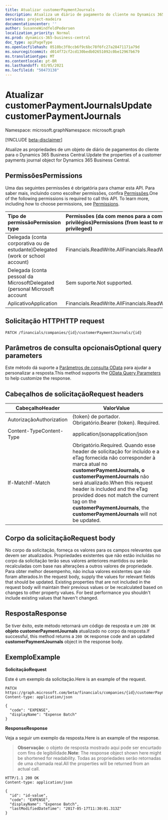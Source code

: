 ```yaml
---
title: Atualizar customerPaymentJournals
description: Atualiza um diário de pagamento do cliente no Dynamics 365 Business Central.
services: project-madeira
documentationcenter: ''
author: SusanneWindfeldPedersen
localization_priority: Normal
ms.prod: dynamics-365-business-central
doc_type: apiPageType
ms.openlocfilehash: 0510bc3f0ccb6f9c6bc78f6fc27a28471171a79d
ms.sourcegitcommit: d014f72cf2cd130bedb02651092c0be12967b679
ms.translationtype: MT
ms.contentlocale: pt-BR
ms.lasthandoff: 03/05/2021
ms.locfileid: "50473138"
---
```

# <a name="update-customerpaymentjournals"></a><span data-ttu-id="e5c34-103">Atualizar customerPaymentJournals</span><span class="sxs-lookup"><span data-stu-id="e5c34-103">Update customerPaymentJournals</span></span>

<span data-ttu-id="e5c34-104">Namespace: microsoft.graph</span><span class="sxs-lookup"><span data-stu-id="e5c34-104">Namespace: microsoft.graph</span></span>

[!INCLUDE [beta-disclaimer](../../includes/beta-disclaimer.md)]

<span data-ttu-id="e5c34-105">Atualize as propriedades de um objeto de diário de pagamentos do cliente para o Dynamics 365 Business Central.</span><span class="sxs-lookup"><span data-stu-id="e5c34-105">Update the properties of a customer payments journal object for Dynamics 365 Business Central.</span></span>

## <a name="permissions"></a><span data-ttu-id="e5c34-106">Permissões</span><span class="sxs-lookup"><span data-stu-id="e5c34-106">Permissions</span></span>
<span data-ttu-id="e5c34-p101">Uma das seguintes permissões é obrigatória para chamar esta API. Para saber mais, incluindo como escolher permissões, confira [Permissões](/graph/permissions-reference).</span><span class="sxs-lookup"><span data-stu-id="e5c34-p101">One of the following permissions is required to call this API. To learn more, including how to choose permissions, see [Permissions](/graph/permissions-reference).</span></span>

|<span data-ttu-id="e5c34-109">Tipo de permissão</span><span class="sxs-lookup"><span data-stu-id="e5c34-109">Permission type</span></span> |<span data-ttu-id="e5c34-110">Permissões (da com menos para a com mais privilégios)</span><span class="sxs-lookup"><span data-stu-id="e5c34-110">Permissions (from least to most privileged)</span></span>|
|:---------------|:------------------------------------------|
|<span data-ttu-id="e5c34-111">Delegada (conta corporativa ou de estudante)</span><span class="sxs-lookup"><span data-stu-id="e5c34-111">Delegated (work or school account)</span></span>|<span data-ttu-id="e5c34-112">Financials.ReadWrite.All</span><span class="sxs-lookup"><span data-stu-id="e5c34-112">Financials.ReadWrite.All</span></span> |
|<span data-ttu-id="e5c34-113">Delegada (conta pessoal da Microsoft</span><span class="sxs-lookup"><span data-stu-id="e5c34-113">Delegated (personal Microsoft account</span></span>|<span data-ttu-id="e5c34-114">Sem suporte.</span><span class="sxs-lookup"><span data-stu-id="e5c34-114">Not supported.</span></span>|
|<span data-ttu-id="e5c34-115">Aplicativo</span><span class="sxs-lookup"><span data-stu-id="e5c34-115">Application</span></span>|<span data-ttu-id="e5c34-116">Financials.ReadWrite.All</span><span class="sxs-lookup"><span data-stu-id="e5c34-116">Financials.ReadWrite.All</span></span>|

## <a name="http-request"></a><span data-ttu-id="e5c34-117">Solicitação HTTP</span><span class="sxs-lookup"><span data-stu-id="e5c34-117">HTTP request</span></span>

```
PATCH /financials/companies/{id}/customerPaymentJournals/{id}
```

## <a name="optional-query-parameters"></a><span data-ttu-id="e5c34-118">Parâmetros de consulta opcionais</span><span class="sxs-lookup"><span data-stu-id="e5c34-118">Optional query parameters</span></span>
<span data-ttu-id="e5c34-119">Este método dá suporte a [Parâmetros de consulta OData](/graph/query-parameters) para ajudar a personalizar a resposta.</span><span class="sxs-lookup"><span data-stu-id="e5c34-119">This method supports the [OData Query Parameters](/graph/query-parameters) to help customize the response.</span></span>

## <a name="request-headers"></a><span data-ttu-id="e5c34-120">Cabeçalhos de solicitação</span><span class="sxs-lookup"><span data-stu-id="e5c34-120">Request headers</span></span>
|<span data-ttu-id="e5c34-121">Cabeçalho</span><span class="sxs-lookup"><span data-stu-id="e5c34-121">Header</span></span>|<span data-ttu-id="e5c34-122">Valor</span><span class="sxs-lookup"><span data-stu-id="e5c34-122">Value</span></span>|
|------|-----|
|<span data-ttu-id="e5c34-123">Autorização</span><span class="sxs-lookup"><span data-stu-id="e5c34-123">Authorization</span></span> |<span data-ttu-id="e5c34-p102">{token} de portador. Obrigatório.</span><span class="sxs-lookup"><span data-stu-id="e5c34-p102">Bearer {token}. Required.</span></span>|
|<span data-ttu-id="e5c34-126">Content-Type</span><span class="sxs-lookup"><span data-stu-id="e5c34-126">Content-Type</span></span>  |<span data-ttu-id="e5c34-127">application/json</span><span class="sxs-lookup"><span data-stu-id="e5c34-127">application/json</span></span>|
|<span data-ttu-id="e5c34-128">If-Match</span><span class="sxs-lookup"><span data-stu-id="e5c34-128">If-Match</span></span>      |<span data-ttu-id="e5c34-129">Obrigatório.</span><span class="sxs-lookup"><span data-stu-id="e5c34-129">Required.</span></span> <span data-ttu-id="e5c34-130">Quando esse header de solicitação for incluído e a eTag fornecida não corresponder à marca atual no **customerPaymentJournals,** **o customerPaymentJournals** não será atualizado.</span><span class="sxs-lookup"><span data-stu-id="e5c34-130">When this request header is included and the eTag provided does not match the current tag on the **customerPaymentJournals**, the **customerPaymentJournals** will not be updated.</span></span> |

## <a name="request-body"></a><span data-ttu-id="e5c34-131">Corpo da solicitação</span><span class="sxs-lookup"><span data-stu-id="e5c34-131">Request body</span></span>
<span data-ttu-id="e5c34-p104">No corpo da solicitação, forneça os valores para os campos relevantes que devem ser atualizados. Propriedades existentes que não estão incluídas no corpo da solicitação terão seus valores anteriores mantidos ou serão recalculadas com base nas alterações a outros valores de propriedade. Para obter melhor desempenho, não inclua valores existentes que não foram alterados.</span><span class="sxs-lookup"><span data-stu-id="e5c34-p104">In the request body, supply the values for relevant fields that should be updated. Existing properties that are not included in the request body will maintain their previous values or be recalculated based on changes to other property values. For best performance you shouldn't include existing values that haven't changed.</span></span>

## <a name="response"></a><span data-ttu-id="e5c34-135">Resposta</span><span class="sxs-lookup"><span data-stu-id="e5c34-135">Response</span></span>
<span data-ttu-id="e5c34-136">Se tiver êxito, este método retornará um código de resposta e um `200 OK` **objeto customerPaymentJournals** atualizado no corpo da resposta.</span><span class="sxs-lookup"><span data-stu-id="e5c34-136">If successful, this method returns a `200 OK` response code and an updated **customerPaymentJournals** object in the response body.</span></span>

## <a name="example"></a><span data-ttu-id="e5c34-137">Exemplo</span><span class="sxs-lookup"><span data-stu-id="e5c34-137">Example</span></span>

<span data-ttu-id="e5c34-138">**Solicitação**</span><span class="sxs-lookup"><span data-stu-id="e5c34-138">**Request**</span></span>

<span data-ttu-id="e5c34-139">Este é um exemplo da solicitação.</span><span class="sxs-lookup"><span data-stu-id="e5c34-139">Here is an example of the request.</span></span>

```http
PATCH https://graph.microsoft.com/beta/financials/companies/{id}/customerPaymentJournals/{id}
Content-type: application/json

{
  "code": "EXPENSE",
  "displayName": "Expense Batch"
}
```

<span data-ttu-id="e5c34-140">**Response**</span><span class="sxs-lookup"><span data-stu-id="e5c34-140">**Response**</span></span>

<span data-ttu-id="e5c34-141">Veja a seguir um exemplo da resposta.</span><span class="sxs-lookup"><span data-stu-id="e5c34-141">Here is an example of the response.</span></span> 

> <span data-ttu-id="e5c34-142">**Observação**: o objeto de resposta mostrado aqui pode ser encurtado com fins de legibilidade.</span><span class="sxs-lookup"><span data-stu-id="e5c34-142">**Note**: The response object shown here might be shortened for readability.</span></span> <span data-ttu-id="e5c34-143">Todas as propriedades serão retornadas de uma chamada real.</span><span class="sxs-lookup"><span data-stu-id="e5c34-143">All the properties will be returned from an actual call.</span></span>

```http
HTTP/1.1 200 OK
Content-type: application/json

{
  "id": "id-value",
  "code": "EXPENSE",
  "displayName": "Expense Batch",
  "lastModifiedDateTime": "2017-05-17T11:30:01.313Z"
}
```



